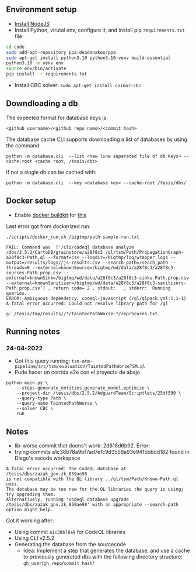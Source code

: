 ## Environment setup
- [Install NodeJS](https://nodejs.org/es/download/current/)
- Install Python, virutal env, configure it, and install pip `requirements.txt` file:
```bash
cd code
sudo add-apt-repository ppa:deadsnakes/ppa
sudo apt-get install python3.10 python3.10-venv build-essential
python3.10 -m venv env
source env/bin/activate
pip install -r requirements.txt
```
- Install CBC solver: `sudo apt-get install coinor-cbc`

## Downdloading a db
The expected format for database keys is:
```
<github username>/<github repo name>/<commit hash>
```

The database cache CLI supports downloading a list of databases by using the command:
```
python -m database.cli  --list <new line separated file of db keys> --cache-root <cache root, /tesis/dbs>
```

If not a single db can be cached with:
```
python -m database.cli  --key <database key> --cache-root /tesis/dbs/
```

## Docker setup
- Enable [docker buildkit](https://docs.docker.com/develop/develop-images/build_enhancements/) for [this](https://www.docker.com/blog/introduction-to-heredocs-in-dockerfiles/)

Last error got from dockerized run:
```
./scripts/docker_run.sh /bigtmp/path-sample-run.txt

FAIL: Command was  ['/cli/codeql database analyze /dbs/2.5.2/CartoDB/grainstore/a28f8c3 /ql/tsm/Path/PropagationGraph-a28f8c3-Path.ql --format=csv --logdir=/bigtmp/log/wrapper_logs --output=/results/logs//js-results.csv --search-path=/seach_path --threads=0 --external=knownSource=/bigtmp/wd/data/a28f8c3/a28f8c3-sources-Path.prop.csv --external=knownSink=/bigtmp/wd/data/a28f8c3/a28f8c3-sinks-Path.prop.csv --external=knownSanitizer=/bigtmp/wd/data/a28f8c3/a28f8c3-sanitizers-Path.prop.csv'] , return code= 2 , stdout:   , stderr:  Running queries.
ERROR: Ambiguous dependency: codeql-javascript (/ql/qlpack.yml:1,1-1)
A fatal error occurred: Could not resolve library path for /ql

g: /tesis/tmp/results//*/TaintedPathWorse-*/reprScores.txt
```

## Running notes
### 24-04-2022
- Got this query running: `tsm-atm-pipeline/src/tsm/evaluation/TaintedPathWorseTSM.ql`
- Pude hacer un corrida e2e con el proyecto de abajo
```
python main.py \
    --steps generate_entities,generate_model,optimize \
    --project-dir /tesis/dbs/2.5.2/AdguardTeam/Scriptlets/25df590 \
    --query-type Path \
    --query-name TaintedPathWorse \
    --solver CBC \
    run
```


## Notes
- lib-worse commit that doens't work: 2d618d6b92. Error:
- trying commits a1c38b78a9bf7ad7efc9d3559a93e9415bbdd182 found in Diego's vscode workspace

```
A fatal error occurred: The CodeQL database at /tesis/dbs/zuzak_gov.zk_859ae98
is not compatible with the QL library ../ql/tsm/Path/Known-Path.ql uses.
The database may be too new for the QL libraries the query is using; try upgrading them.
Alternatively, running 'codeql database upgrade /tesis/dbs/zuzak_gov.zk_859ae98' with an appropriate --search-path option might help.
```

Got it working after:
- Using commit `a1c38b78a9` for CodeQL libraries
- Using CLI v2.5.2
- Generating the database from the sourcecode
    - Idea: Implement a step that generates the database, and use a cache to previously generated dbs with the following directory structure: `gh_user`/`gh_repo`/`commit_hash`/